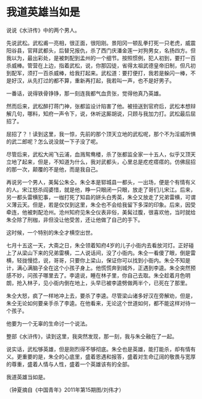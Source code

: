 # 我道英雄当如是

说说《水浒传》中的两个男人。 

先说武松。武松甫一亮相，很正面，很阳刚。景阳冈一顿乱拳打死一只老虎，威震阳谷县，官拜武都头，后替兄报仇，杀了西门庆潘金莲一对狗男女，名扬四方。但我以为，最出彩处，是被刺配到孟州的一个细节。按照惯例，犯人初到，要打一百杀威棒。管营在上边，指着武松，说，你那囚徒，省得太祖武德皇帝旧制，但凡初到配军，须打一百杀威棒，给我打起来。武松道：要打便打，我若是躲闪一棒，不是好汉，从先打过的都不算，重新再打起，我若叫一声，也不是好男子。 

一番话，说得铁骨铮铮，那一刻连我都气血贲张，觉得他真乃英雄。 

然而后来，武松醉打蒋门神，张都监设计陷害了他。被扭送到官府后，武松本想辩解几句，哪料，知府一声令下，说，休听这厮胡说，只顾与我加力打。武松最后屈招了。 

屈招了？！读到这里，我一惊，先前的那个顶天立地的武松呢，那个不为淫威所惧的武二郎呢？怎么说没就一下子没了呢。 

尽管后来，武松大闹飞云浦，血溅鸳鸯楼，杀了张都监全家一十五人，似乎又顶天立地了起来，但是，不知道为什么，我对武都头，心里总是疙疙瘩瘩的。仿佛屈招的那一次，颠覆的不是他，而是我自己。 

再说另一个男人，美髯公朱仝。朱仝本是郓城县一都头，一出场，便是个有情有义的人。宋江怒杀阎婆惜，就是他，睁一只眼闭一只眼，放走了哥们儿宋江。后来，另一都头雷横犯事，一枷打死了知县的姘头白秀英，朱仝又放走了兄弟雷横，可谓义薄云天。但是，若是仅仅到这里，朱仝也不会给我留下多深的印象。后来，因受牵连，他被刺配沧州。沧州知府见朱仝仪表非俗，美髯过腹，很喜欢他，当时就给朱仝除了刑枷，非但没让他受苦，还让他做了自己的手下。 

这时候，一个特别的朱仝才横空出世。 

七月十五这一天，大斋之日，朱仝领着知府4岁的儿子小衙内去看放河灯。正好碰上了从梁山下来的兄弟雷横，二人说话间，没了小衙内。朱仝一看傻了眼，倒是雷横，轻拢慢捻，说，哥哥，只要你上梁山，保证你可以找到小衙内。朱仝不知是计，满心满脑子全在这个小孩子身上。他慌慌奔到城外，正遇到李逵。朱仝突然预感不妙，问孩子哪里去了。李逵说，睡在林子里，你自己去取。朱仝趁着月色明朗，抢入林子，见小衙内倒在地上，头早已被李逵劈做两半个，已死在了那里。 

朱仝大怒，疯了一样地冲上去，要杀了李逵。尽管梁山诸多好汉在旁解劝，但是，朱仝无论如何要亲手杀了李逵。在他看来，无论这个世道如何，都不能这样对待一个孩子。 

他要为一个无辜的生命讨一个说法。 

整部《水浒传》，读到这里，我突然发现，那一刻，我与朱仝融在了一起。 

说实话，武松够英雄，但是刚烈得不够彻底。朱仝也是英雄，能打能杀，却有情有义。更重要的是，朱仝的心底里，盛着恩遇和报答，盛着对生命辽阔的敬畏与宽厚的尊重，盛着人情与人性，盛着一个英雄该有的全部。 

我道英雄当如是。 

（钟夏摘自《中国青年》2011年第15期图/刘伟才）
